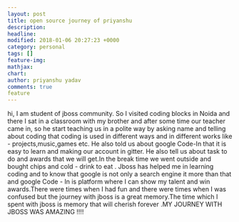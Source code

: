 ```yaml
---
layout: post
title: open source journey of priyanshu
description: 
headline: 
modified: 2018-01-06 20:27:23 +0000
category: personal
tags: []
feature-img: 
mathjax: 
chart: 
author: priyanshu yadav
comments: true
feature
---
```


hi, I am student of jboss community. So I visited coding blocks in Noida and there I sat in a classroom with my brother and after some time our teacher came in, so he start teaching us in a polite way by asking name and telling about coding that coding is used in different ways and in different works like - projects,music,games etc. He also told us about google Code-In that it is easy to learn and making our account in gitter. He also tell us about task to do and awards that we will get.In the break time we went outside and bought chips and cold - drink to eat . Jboss has helped me in learning coding and to know that google is not only a search engine it more than that and google Code - In is platform where I can show my talent and win awards.There were times when I had fun and there were times when I was confused but the journey with jboss is a great memory.The time which I spent with jboss is memory that will cherish forever .MY JOURNEY WITH JBOSS WAS AMAZING !!!!   

